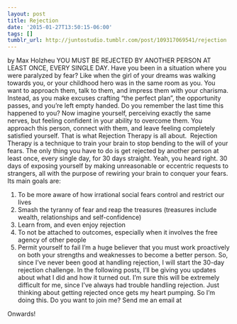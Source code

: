 ```yaml
---
layout: post
title: Rejection
date: '2015-01-27T13:50:15-06:00'
tags: []
tumblr_url: http://juntostudio.tumblr.com/post/109317069541/rejection
---
```



by Max Holzheu
YOU MUST BE REJECTED BY ANOTHER PERSON AT LEAST ONCE, EVERY SINGLE DAY.
Have you been in a situation where you were paralyzed by fear? Like when the girl of your dreams was walking towards you, or your childhood hero was in the same room as you. You want to approach them, talk to them, and impress them with your charisma. Instead, as you make excuses crafting “the perfect plan”, the opportunity passes, and you’re left empty handed. Do you remember the last time this happened to you?
Now imagine yourself, perceiving exactly the same nerves, but feeling confident in your ability to overcome them. You approach this person, connect with them, and leave feeling completely satisfied yourself. That is what Rejection Therapy is all about. 
Rejection Therapy is a technique to train your brain to stop bending to the will of your fears. The only thing you have to do is get rejected by another person at least once, every single day, for 30 days straight. Yeah, you heard right. 30 days of exposing yourself by making unreasonable or eccentric requests to strangers, all with the purpose of rewiring your brain to conquer your fears. Its main goals are:
1. To be more aware of how irrational social fears control and restrict our lives
2. Smash the tyranny of fear and reap the treasures (treasures include wealth, relationships and self-confidence)
3. Learn from, and even enjoy rejection
4. To not be attached to outcomes, especially when it involves the free agency of other people
5. Permit yourself to fail
I’m a huge believer that you must work proactively on both your strengths and weaknesses to become a better person. So, since I’ve never been good at handling rejection, I will start the 30-day rejection challenge. In the following posts, I’ll be giving you updates about what I did and how it turned out.
I’m sure this will be extremely difficult for me, since I’ve always had trouble handling rejection. Just thinking about getting rejected once gets my heart pumping. So I’m doing this. Do you want to join me? Send me an email at 


Onwards!
